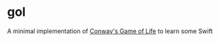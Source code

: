 # gol

A minimal implementation of [Conway's Game of Life](https://en.wikipedia.org/wiki/Conway%27s_Game_of_Life) to learn some Swift
